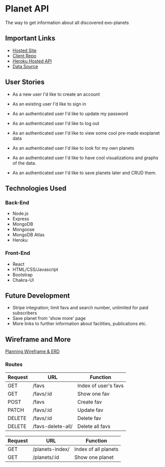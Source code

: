 # Planet API

The way to get information about all discovered exo-planets

## Important Links

- [Hosted Site](https://sidhantmathur.github.io/exo-planetarium/#/)
- [Client Repo](https://github.com/sidhantmathur/exo-planetarium)
- [Heroku Hosted API](https://gentle-wave-86032.herokuapp.com/)
- [Data Source](https://exoplanetarchive.ipac.caltech.edu/cgi-bin/TblView/nph-tblView?app=ExoTbls&config=PSCompPars)

## User Stories

- As a new user I'd like to create an account

- As an existing user I'd like to sign in

- As an authenticated user I'd like to update my password

- As an authenticated user I'd like to log out

- As an authenticated user I'd like to view some cool pre-made exoplanet data

- As an authenticated user I'd like to look for my own planets

- As an authenticated user I'd like to have cool visualizations and graphs of the data.

- As an authenticated user I'd like to save planets later and CRUD them.

## Technologies Used

### Back-End

- Node.js
- Express
- MongoDB
- Mongoose
- MongoDB Atlas
- Heroku

### Front-End

- React
- HTML/CSS/Javascript
- Bootstrap
- Chakra-UI

## Future Development

- Stripe integration; limit favs and search number, unlimited for paid subscribers
- Save planet from 'show more' page
- More links to further information about facilities, publications etc.

## Wireframe and More

[Planning Wireframe & ERD](https://imgur.com/LaDhYRF)

### Routes

| Request | URL               | Function                  |
|---------|-------------------|---------------------------|
| GET     | /favs             | Index of user's favs      |
| GET     | /favs/:id         | Show one fav              |
| POST    | /favs             | Create fav                |
| PATCH   | /favs/:id         | Update fav                |
| DELETE  | /favs/:id         | Delete fav                |
| DELETE  | /favs-delete-all/ | Delete all favs           |

| Request | URL             | Function                  |
|---------|-----------------|---------------------------|
| GET     | /planets-index/ | Index of all planets      |
| GET     | /planets/:id    | Show one planet           |
